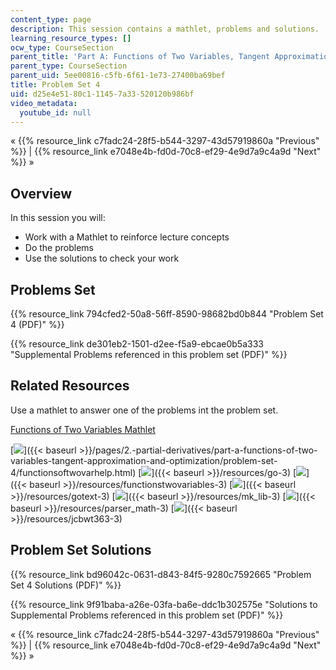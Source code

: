 ```yaml
---
content_type: page
description: This session contains a mathlet, problems and solutions.
learning_resource_types: []
ocw_type: CourseSection
parent_title: 'Part A: Functions of Two Variables, Tangent Approximation and Optimization'
parent_type: CourseSection
parent_uid: 5ee00816-c5fb-6f61-1e73-27400ba69bef
title: Problem Set 4
uid: d25e4e51-80c1-1145-7a33-520120b986bf
video_metadata:
  youtube_id: null
---
```


« {{% resource_link c7fadc24-28f5-b544-3297-43d57919860a "Previous" %}} | {{% resource_link e7048e4b-fd0d-70c8-ef29-4e9d7a9c4a9d "Next" %}} »

Overview
--------

In this session you will:

*   Work with a Mathlet to reinforce lecture concepts
*   Do the problems
*   Use the solutions to check your work

Problems Set
------------

{{% resource_link 794cfed2-50a8-56ff-8590-98682bd0b844 "Problem Set 4 (PDF)" %}}

{{% resource_link de301eb2-1501-d2ee-f5a9-ebcae0b5a333 "Supplemental Problems referenced in this problem set (PDF)" %}}

Related Resources
-----------------

Use a mathlet to answer one of the problems int the problem set.

[Functions of Two Variables Mathlet](./resolveuid/14ed7ebf6b5f02f2a0e0e9615ee86dd1 "Open in a new window.")

[![](/images/trans.gif)]({{< baseurl >}}/pages/2.-partial-derivatives/part-a-functions-of-two-variables-tangent-approximation-and-optimization/problem-set-4/functionsoftwovarhelp.html) [![](/images/trans.gif)]({{< baseurl >}}/resources/go-3) [![](/images/trans.gif)]({{< baseurl >}}/resources/functionstwovariables-3) [![](/images/trans.gif)]({{< baseurl >}}/resources/gotext-3) [![](/images/trans.gif)]({{< baseurl >}}/resources/mk_lib-3) [![](/images/trans.gif)]({{< baseurl >}}/resources/parser_math-3) [![](/images/trans.gif)]({{< baseurl >}}/resources/jcbwt363-3)

Problem Set Solutions
---------------------

{{% resource_link bd96042c-0631-d843-84f5-9280c7592665 "Problem Set 4 Solutions (PDF)" %}}

{{% resource_link 9f91baba-a26e-03fa-ba6e-ddc1b302575e "Solutions to Supplemental Problems referenced in this problem set (PDF)" %}}

« {{% resource_link c7fadc24-28f5-b544-3297-43d57919860a "Previous" %}} | {{% resource_link e7048e4b-fd0d-70c8-ef29-4e9d7a9c4a9d "Next" %}} »